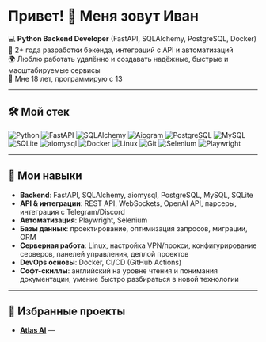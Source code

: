 # Привет! 👋 Меня зовут Иван

💻 **Python Backend Developer** (FastAPI, SQLAlchemy, PostgreSQL, Docker)  
🎯 2+ года разработки бэкенда, интеграций с API и автоматизаций  
🌍 Люблю работать удалённо и создавать надёжные, быстрые и масштабируемые сервисы  
📅 Мне 18 лет, программирую с 13

---

## 🛠 Мой стек
![Python](https://img.shields.io/badge/Python-3776AB?style=flat&logo=python&logoColor=white)
![FastAPI](https://img.shields.io/badge/FastAPI-009688?style=flat&logo=fastapi&logoColor=white)
![SQLAlchemy](https://img.shields.io/badge/SQLAlchemy-646464?style=flat&logo=python&logoColor=white)
![Aiogram](https://img.shields.io/badge/Aiogram-2CA5E0?style=flat&logo=telegram&logoColor=white)
![PostgreSQL](https://img.shields.io/badge/PostgreSQL-336791?style=flat&logo=postgresql&logoColor=white)
![MySQL](https://img.shields.io/badge/MySQL-4479A1?style=flat&logo=mysql&logoColor=white)
![SQLite](https://img.shields.io/badge/SQLite-003B57?style=flat&logo=sqlite&logoColor=white)
![aiomysql](https://img.shields.io/badge/aiomysql-007ACC?style=flat&logo=python&logoColor=white)
![Docker](https://img.shields.io/badge/Docker-2496ED?style=flat&logo=docker&logoColor=white)
![Linux](https://img.shields.io/badge/Linux-FCC624?style=flat&logo=linux&logoColor=black)
![Git](https://img.shields.io/badge/Git-F05032?style=flat&logo=git&logoColor=white)
![Selenium](https://img.shields.io/badge/Selenium-43B02A?style=flat&logo=selenium&logoColor=white)
![Playwright](https://img.shields.io/badge/Playwright-2EAD33?style=flat&logo=microsoft&logoColor=white)

---

## 🚀 Мои навыки
- **Backend**: FastAPI, SQLAlchemy, aiomysql, PostgreSQL, MySQL, SQLite  
- **API & интеграции**: REST API, WebSockets, OpenAI API, парсеры, интеграция с Telegram/Discord  
- **Автоматизация**: Playwright, Selenium  
- **Базы данных**: проектирование, оптимизация запросов, миграции, ORM  
- **Серверная работа**: Linux, настройка VPN/прокси, конфигурирование серверов, панелей управления, деплой проектов  
- **DevOps основы**: Docker, CI/CD (GitHub Actions)  
- **Софт-скиллы**: английский на уровне чтения и понимания документации, умение быстро разбираться в новой технологии

---

## 📌 Избранные проекты
- [**Atlas AI**](https://atlas-ai.ru) —
